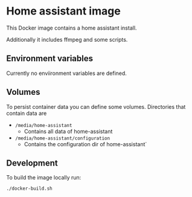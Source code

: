 # Home assistant image

This Docker image contains a home assistant install.

Additionally it includes ffmpeg and some scripts.

## Environment variables

Currently no enviironment variables are defined.

## Volumes

To persist container data you can define some volumes. Directories that contain data are

- `/media/home-assistant`
    - Contains all data of home-assistant
- `/media/home-assistant/configuration`
    - Contains the configuration dir of home-assistant`


## Development

To build the image locally run:
```bash
./docker-build.sh
```
